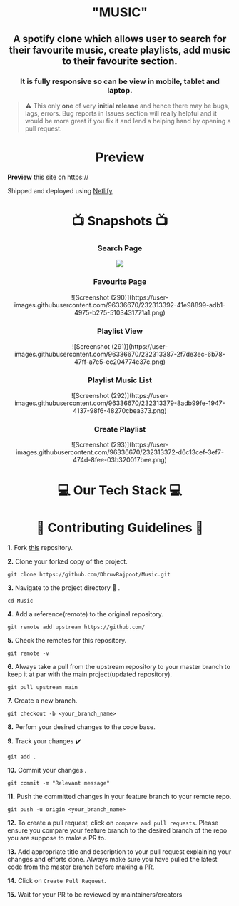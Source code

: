 <h1 align="center" > "MUSIC" </h1>
<h2 align="center"> A spotify clone which allows user to search for their favourite music, create playlists, add music to their favourite section. </h2>
<h3 align="center">It is fully responsive so can be view in mobile, tablet and laptop.</h3>

> ⚠️ This only **one** of very **__initial release__** and hence there may be bugs, lags, errors.
> Bug reports in Issues section will really helpful and it would be more great if you fix it and lend a helping hand by opening a pull request.

<div> <h1 align="center">  Preview </h1>
  <b>Preview</b> this site on https://
  
  Shipped and deployed using [Netlify](https://www.netlify.com/)
</div>


<div class="img" align="center" >
  <h1 align="center">📺 Snapshots 📺</h1>
  
  <h3 align="center">Search Page</h3>
<p><img src="https://user-images.githubusercontent.com/96336670/232313712-fb1ab77c-aa4d-4483-8be0-1cbc33f73ff1.png)"/></p>

  <h3 align="center">Favourite Page</h3>
   ![Screenshot (290)](https://user-images.githubusercontent.com/96336670/232313392-41e98899-adb1-4975-b275-5103431771a1.png)

    
  <h3 align="center">Playlist View</h3>
![Screenshot (291)](https://user-images.githubusercontent.com/96336670/232313387-2f7de3ec-6b78-47ff-a7e5-ec204774e37c.png)


  <h3 align="center">Playlist Music List</h3>
  ![Screenshot (292)](https://user-images.githubusercontent.com/96336670/232313379-8adb99fe-1947-4137-98f6-48270cbea373.png)

  <h3 align="center">Create Playlist</h3>
  ![Screenshot (293)](https://user-images.githubusercontent.com/96336670/232313372-d6c13cef-3ef7-474d-8fee-03b320017bee.png)

  </div>
  
<div class="tech_stack"> <h1 align="center"> 💻 Our Tech Stack 💻</h1>
  <div class="label" align="center" >
  </div>
</div>

<div class="contribute"> <h1 align="center"> 📌 Contributing Guidelines  📌</h1> 
  
**1.**  Fork [this]() repository.

**2.**  Clone your forked copy of the project.
```
git clone https://github.com/DhruvRajpoot/Music.git
```
**3.** Navigate to the project directory :file_folder: .
```
cd Music
```
**4.** Add a reference(remote) to the original repository.
```
git remote add upstream https://github.com/
```
**5.** Check the remotes for this repository.
```
git remote -v
```
**6.** Always take a pull from the upstream repository to your master branch to keep it at par with the main project(updated repository).
```
git pull upstream main
```
**7.** Create a new branch.
```
git checkout -b <your_branch_name>
```
**8.** Perfom your desired changes to the code base.


**9.** Track your changes :heavy_check_mark: 
```
git add . 
```
**10.** Commit your changes .
```
git commit -m "Relevant message"
```
**11.** Push the committed changes in your feature branch to your remote repo.
```
git push -u origin <your_branch_name>
```
**12.** To create a pull request, click on `compare and pull requests`. Please ensure you compare your feature branch to the desired branch of the repo you are suppose to make a PR to.

**13.** Add appropriate title and description to your pull request explaining your changes and efforts done. Always make sure you have pulled the latest code from the master branch before making a PR.

**14.** Click on `Create Pull Request`.
  
**15.** Wait for your PR to be reviewed by maintainers/creators

</div>

